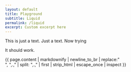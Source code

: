 ```yaml
---
layout: default
title: Playground
subtitle: Liquid 
permalink: /liquid
excerpt: Custom excerpt here
---
```





This is just a text. Just a text. Now trying

It should work.




{{ page.content | markdownify |  newline_to_br | replace:"<br />", ",.," | 
split: ",.," | first | strip_html | escape_once | inspect }}

